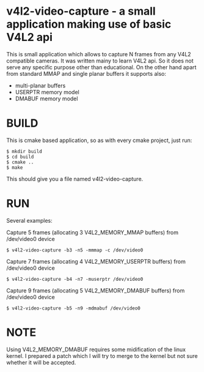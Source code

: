 v4l2-video-capture - a small application making use of basic V4L2 api
==============================================================

This is small application which allows to capture N frames from any 
V4L2 compatible cameras. It was written mainy to learn V4L2 api.
So it does not serve any specific purpose other than educational.
On the other hand apart from standard MMAP and single planar buffers
it supports also:
- multi-planar buffers
- USERPTR memory model
- DMABUF memory model

# BUILD
This is cmake based application, so as with every cmake project, just run:

    $ mkdir build
    $ cd build
    $ cmake ..
    $ make

This should give you a file named v4l2-video-capture.

# RUN
Several examples:

Capture 5 frames (allocating 3 V4L2_MEMORY_MMAP buffers) from /dev/video0 device

    $ v4l2-video-capture -b3 -n5 -mmmap -c /dev/video0

Capture 7 frames (allocating 4 V4L2_MEMORY_USERPTR buffers) from /dev/video0 device

    $ v4l2-video-capture -b4 -n7 -muserptr /dev/video0

Capture 9 frames (allocating 5 V4L2_MEMORY_DMABUF buffers) from /dev/video0 device

    $ v4l2-video-capture -b5 -n9 -mdmabuf /dev/video0

# NOTE
Using V4L2_MEMORY_DMABUF requires some midification of the linux kernel. 
I prepared a patch which I will try to merge to the kernel but not sure 
whether it will be accepted.


